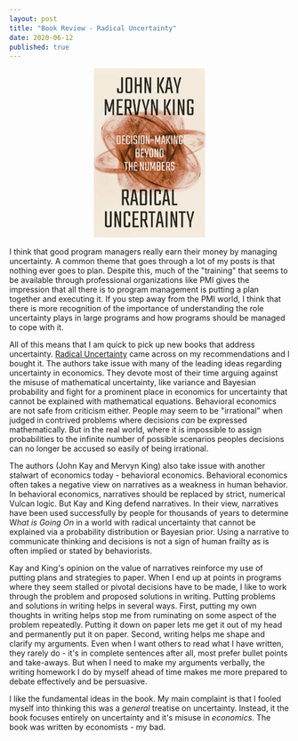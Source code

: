 ```yaml
---
layout: post
title: "Book Review - Radical Uncertainty"
date: 2020-06-12
published: true
---
```


<p style="text-align:center"><img src="/assets/RadicalUncertaintyCover.jpg" width="200"/><br></p>
I think that good program managers really earn their money by managing uncertainty. A common theme that goes through a lot of my posts is that nothing ever goes to plan. Despite this, much of the "training" that seems to be available through professional organizations like PMI gives the impression that all there is to program management is putting a plan together and executing it. If you step away from the PMI world, I think that there is more recognition of the importance of understanding the role uncertainty plays in large programs and how programs should be managed to cope with it.

All of this means that I am quick to pick up new books that address uncertainty. [Radical Uncertainty](https://www.amazon.com/dp/1324004770/ref=cm_sw_em_r_mt_dp_U_0Bp5EbDCFD8NS) came across on my recommendations and I bought it. The authors take issue with many of the leading ideas regarding uncertainty in economics.  They devote most of their time arguing against the misuse of mathematical uncertainty, like variance and Bayesian probability and fight for a prominent place in economics for uncertainty that cannot be explained with mathematical equations. Behavioral economics are not safe from criticism either. People may seem to be "irrational" when judged in contrived problems where decisions *can* be expressed mathematically. But in the real world, where it is impossible to assign probabilities to the infinite number of possible scenarios peoples decisions can no longer be accused so easily of being irrational.

The authors (John Kay and Mervyn King) also take issue with another stalwart of economics today - behavioral economics. Behavioral economics often takes a negative view on narratives as a weakness in human behavior. In behavioral economics, narratives should be replaced by strict, numerical Vulcan logic. But Kay and King defend narratives. In their view, narratives have been used successfully by people for thousands of years to determine W*hat is Going On* in a world with radical uncertainty that cannot be explained via a probability distribution or Bayesian prior. Using a narrative to communicate thinking and decisions is not a sign of human frailty as is often implied or stated by behaviorists.

Kay and King's opinion on the value of narratives reinforce my use of putting plans and strategies to paper. When I end up at points in programs where they seem stalled or pivotal decisions have to be made, I like to work through the problem and proposed solutions in writing. Putting problems and solutions in writing helps in several ways. First, putting my own thoughts in writing helps stop me from ruminating on some aspect of the problem repeatedly. Putting it down on paper lets me get it out of my head and permanently put it on paper. Second, writing helps me shape and clarify my arguments. Even when I want others to read what I have written, they rarely do - it's in complete sentences after all, most prefer bullet points and take-aways. But when I need to make my arguments verbally, the writing homework I do by myself ahead of time makes me more prepared to debate effectively and be persuasive.

I like the fundamental ideas in the book.  My main complaint is that I fooled myself into thinking this was a *general* treatise on uncertainty. Instead, it the book focuses entirely on uncertainty and it's misuse in *economics*. The book was written by economists - my bad.  
